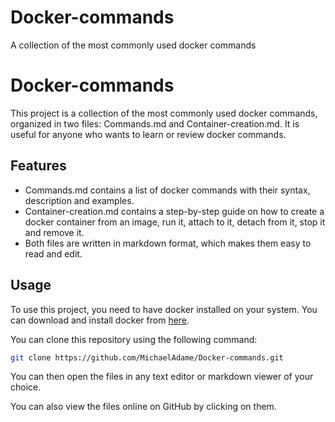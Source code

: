 # Docker-commands
A collection of the most commonly used docker commands



# Docker-commands

This project is a collection of the most commonly used docker commands, organized in two files: Commands.md and Container-creation.md. It is useful for anyone who wants to learn or review docker commands.

## Features

- Commands.md contains a list of docker commands with their syntax, description and examples.
- Container-creation.md contains a step-by-step guide on how to create a docker container from an image, run it, attach to it, detach from it, stop it and remove it.
- Both files are written in markdown format, which makes them easy to read and edit.

## Usage

To use this project, you need to have docker installed on your system. You can download and install docker from [here](https://docs.docker.com/get-docker/).

You can clone this repository using the following command:

```bash
git clone https://github.com/MichaelAdame/Docker-commands.git
```

You can then open the files in any text editor or markdown viewer of your choice.

You can also view the files online on GitHub by clicking on them.

